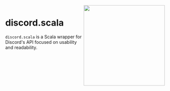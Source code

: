<img align="right" width="256" height="256" src="https://github.com/DiscordScala/discord.scala/raw/master/assets/DiscordScala.png">

# discord.scala

`discord.scala` is a Scala wrapper for Discord's API focused on usability and readability.